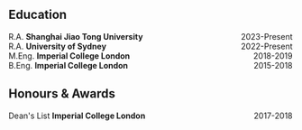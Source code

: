 ## Education

<div style="display: flex; justify-content: space-between;">
    <div>R.A. <strong>Shanghai Jiao Tong University</strong> </div>
    <div style="text-align: right;">2023-Present</div>
</div>

<div style="display: flex; justify-content: space-between;">
    <div>R.A. <strong>University of Sydney</strong> </div>
    <div style="text-align: right;">2022-Present</div>
</div>

<div style="display: flex; justify-content: space-between;">
    <div>M.Eng. <strong>Imperial College London</strong> </div>
    <div style="text-align: right;">2018-2019</div>
</div>

<div style="display: flex; justify-content: space-between;">
    <div>B.Eng. <strong> Imperial College London</strong> </div>
    <div style="text-align: right;">2015-2018</div>
</div>

## Honours & Awards
<div style="display: flex; justify-content: space-between;">
    <div>Dean's List <strong> Imperial College London</strong> </div>
    <div style="text-align: right;">2017-2018</div>
</div>
